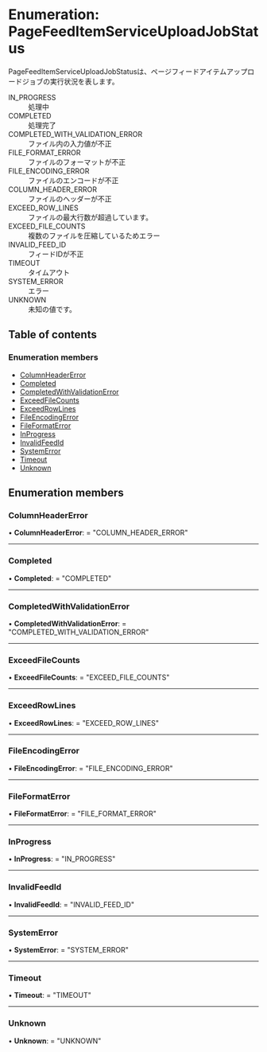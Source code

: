 # Enumeration: PageFeedItemServiceUploadJobStatus


<div lang=\"ja\">PageFeedItemServiceUploadJobStatusは、ページフィードアイテムアップロードジョブの実行状況を表します。</div>  <dl class=term>   <dt class=\"term__item\">IN_PROGRESS</dt>   <dd class=\"term__desc\"><span lang=\"ja\">処理中</span></dd>   <dt class=\"term__item\">COMPLETED</dt>   <dd class=\"term__desc\"><span lang=\"ja\">処理完了</span></dd>   <dt class=\"term__item\">COMPLETED_WITH_VALIDATION_ERROR</dt>   <dd class=\"term__desc\"><span lang=\"ja\">ファイル内の入力値が不正</span></dd>   <dt class=\"term__item\">FILE_FORMAT_ERROR</dt>   <dd class=\"term__desc\"><span lang=\"ja\">ファイルのフォーマットが不正</span></dd>   <dt class=\"term__item\">FILE_ENCODING_ERROR</dt>   <dd class=\"term__desc\"><span lang=\"ja\">ファイルのエンコードが不正</span></dd>   <dt class=\"term__item\">COLUMN_HEADER_ERROR</dt>   <dd class=\"term__desc\"><span lang=\"ja\">ファイルのヘッダーが不正</span></dd>   <dt class=\"term__item\">EXCEED_ROW_LINES</dt>   <dd class=\"term__desc\"><span lang=\"ja\">ファイルの最大行数が超過しています。</span></dd>   <dt class=\"term__item\">EXCEED_FILE_COUNTS</dt>   <dd class=\"term__desc\"><span lang=\"ja\">複数のファイルを圧縮しているためエラー</span></dd>   <dt class=\"term__item\">INVALID_FEED_ID</dt>   <dd class=\"term__desc\"><span lang=\"ja\">フィードIDが不正</span></dd>   <dt class=\"term__item\">TIMEOUT</dt>   <dd class=\"term__desc\"><span lang=\"ja\">タイムアウト</span></dd>   <dt class=\"term__item\">SYSTEM_ERROR</dt>   <dd class=\"term__desc\"><span lang=\"ja\">エラー</span></dd>   <dt class=\"term__item\">UNKNOWN</dt>   <dd class=\"term__desc\"><span lang=\"ja\">未知の値です。</span></dd> </dl>

## Table of contents

### Enumeration members

- [ColumnHeaderError](pagefeeditemserviceuploadjobstatus.md#columnheadererror)
- [Completed](pagefeeditemserviceuploadjobstatus.md#completed)
- [CompletedWithValidationError](pagefeeditemserviceuploadjobstatus.md#completedwithvalidationerror)
- [ExceedFileCounts](pagefeeditemserviceuploadjobstatus.md#exceedfilecounts)
- [ExceedRowLines](pagefeeditemserviceuploadjobstatus.md#exceedrowlines)
- [FileEncodingError](pagefeeditemserviceuploadjobstatus.md#fileencodingerror)
- [FileFormatError](pagefeeditemserviceuploadjobstatus.md#fileformaterror)
- [InProgress](pagefeeditemserviceuploadjobstatus.md#inprogress)
- [InvalidFeedId](pagefeeditemserviceuploadjobstatus.md#invalidfeedid)
- [SystemError](pagefeeditemserviceuploadjobstatus.md#systemerror)
- [Timeout](pagefeeditemserviceuploadjobstatus.md#timeout)
- [Unknown](pagefeeditemserviceuploadjobstatus.md#unknown)

## Enumeration members

### ColumnHeaderError

• **ColumnHeaderError**: = "COLUMN\_HEADER\_ERROR"

___

### Completed

• **Completed**: = "COMPLETED"

___

### CompletedWithValidationError

• **CompletedWithValidationError**: = "COMPLETED\_WITH\_VALIDATION\_ERROR"

___

### ExceedFileCounts

• **ExceedFileCounts**: = "EXCEED\_FILE\_COUNTS"

___

### ExceedRowLines

• **ExceedRowLines**: = "EXCEED\_ROW\_LINES"

___

### FileEncodingError

• **FileEncodingError**: = "FILE\_ENCODING\_ERROR"

___

### FileFormatError

• **FileFormatError**: = "FILE\_FORMAT\_ERROR"

___

### InProgress

• **InProgress**: = "IN\_PROGRESS"

___

### InvalidFeedId

• **InvalidFeedId**: = "INVALID\_FEED\_ID"

___

### SystemError

• **SystemError**: = "SYSTEM\_ERROR"

___

### Timeout

• **Timeout**: = "TIMEOUT"

___

### Unknown

• **Unknown**: = "UNKNOWN"
